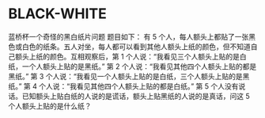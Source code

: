 # BLACK-WHITE
蓝桥杯一个奇怪的黑白纸片问题
题目如下：
有 5 个人，每人额头上都贴了一张黑色或白色的纸条。五人对坐，每人都可以看到其他人额头上纸的颜色，但不知道自己额头上纸的颜色。互相观察后，第 1 个人说：“我看见三个人额头上贴的是白纸，一个人额头上贴的是黑纸。” 第 2 个人说：“我看见其他四个人额头上贴的都是黑纸。” 第 3 个人说：“我看见一个人额头上贴的是白纸，三个人额头上贴的是黑纸。” 第 4 个人说：“我看见其他四个人额头上贴的都是白纸。” 第 5 个人没有说话。已知额头上贴白纸的人说的是谎话，额头上贴黑纸的人说的是真话，问这 5 个人额头上贴的是什么纸？
